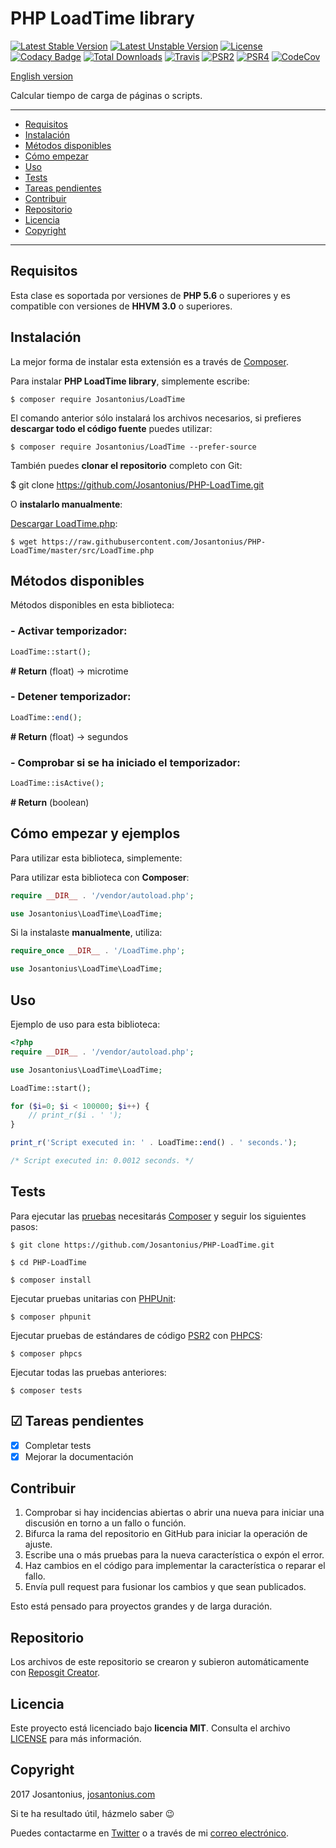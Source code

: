 # PHP LoadTime library

[![Latest Stable Version](https://poser.pugx.org/josantonius/LoadTime/v/stable)](https://packagist.org/packages/josantonius/LoadTime) [![Latest Unstable Version](https://poser.pugx.org/josantonius/LoadTime/v/unstable)](https://packagist.org/packages/josantonius/LoadTime) [![License](https://poser.pugx.org/josantonius/LoadTime/license)](LICENSE) [![Codacy Badge](https://api.codacy.com/project/badge/Grade/57116769927e42828991c8f68fd76870)](https://www.codacy.com/app/Josantonius/PHP-LoadTime?utm_source=github.com&amp;utm_medium=referral&amp;utm_content=Josantonius/PHP-LoadTime&amp;utm_campaign=Badge_Grade) [![Total Downloads](https://poser.pugx.org/josantonius/LoadTime/downloads)](https://packagist.org/packages/josantonius/LoadTime) [![Travis](https://travis-ci.org/Josantonius/PHP-LoadTime.svg)](https://travis-ci.org/Josantonius/PHP-LoadTime) [![PSR2](https://img.shields.io/badge/PSR-2-1abc9c.svg)](http://www.php-fig.org/psr/psr-2/) [![PSR4](https://img.shields.io/badge/PSR-4-9b59b6.svg)](http://www.php-fig.org/psr/psr-4/) [![CodeCov](https://codecov.io/gh/Josantonius/PHP-LoadTime/branch/master/graph/badge.svg)](https://codecov.io/gh/Josantonius/PHP-LoadTime)

[English version](README.md)

Calcular tiempo de carga de páginas o scripts.

---

- [Requisitos](#requisitos)
- [Instalación](#instalación)
- [Métodos disponibles](#métodos-disponibles)
- [Cómo empezar](#cómo-empezar)
- [Uso](#uso)
- [Tests](#tests)
- [Tareas pendientes](#-tareas-pendientes)
- [Contribuir](#contribuir)
- [Repositorio](#repositorio)
- [Licencia](#licencia)
- [Copyright](#copyright)

---

## Requisitos

Esta clase es soportada por versiones de **PHP 5.6** o superiores y es compatible con versiones de **HHVM 3.0** o superiores.

## Instalación 

La mejor forma de instalar esta extensión es a través de [Composer](http://getcomposer.org/download/).

Para instalar **PHP LoadTime library**, simplemente escribe:

    $ composer require Josantonius/LoadTime

El comando anterior sólo instalará los archivos necesarios, si prefieres **descargar todo el código fuente** puedes utilizar:

    $ composer require Josantonius/LoadTime --prefer-source

También puedes **clonar el repositorio** completo con Git:

  $ git clone https://github.com/Josantonius/PHP-LoadTime.git

O **instalarlo manualmente**:

[Descargar LoadTime.php](https://raw.githubusercontent.com/Josantonius/PHP-LoadTime/master/src/LoadTime.php):

    $ wget https://raw.githubusercontent.com/Josantonius/PHP-LoadTime/master/src/LoadTime.php

## Métodos disponibles

Métodos disponibles en esta biblioteca:

### - Activar temporizador:

```php
LoadTime::start();
```

**# Return** (float) → microtime

### - Detener temporizador:

```php
LoadTime::end();
```

**# Return** (float) → segundos

### - Comprobar si se ha iniciado el temporizador:

```php
LoadTime::isActive();
```

**# Return** (boolean)

## Cómo empezar y ejemplos

Para utilizar esta biblioteca, simplemente:

Para utilizar esta biblioteca con **Composer**:

```php
require __DIR__ . '/vendor/autoload.php';

use Josantonius\LoadTime\LoadTime;
```

Si la instalaste **manualmente**, utiliza:

```php
require_once __DIR__ . '/LoadTime.php';

use Josantonius\LoadTime\LoadTime;
```

## Uso

Ejemplo de uso para esta biblioteca:

```php
<?php
require __DIR__ . '/vendor/autoload.php';

use Josantonius\LoadTime\LoadTime;

LoadTime::start();

for ($i=0; $i < 100000; $i++) { 
    // print_r($i . ' ');
}

print_r('Script executed in: ' . LoadTime::end() . ' seconds.'); 

/* Script executed in: 0.0012 seconds. */
```

## Tests 

Para ejecutar las [pruebas](tests) necesitarás [Composer](http://getcomposer.org/download/) y seguir los siguientes pasos:

    $ git clone https://github.com/Josantonius/PHP-LoadTime.git
    
    $ cd PHP-LoadTime

    $ composer install

Ejecutar pruebas unitarias con [PHPUnit](https://phpunit.de/):

    $ composer phpunit

Ejecutar pruebas de estándares de código [PSR2](http://www.php-fig.org/psr/psr-2/) con [PHPCS](https://github.com/squizlabs/PHP_CodeSniffer):

    $ composer phpcs

Ejecutar todas las pruebas anteriores:

    $ composer tests

## ☑ Tareas pendientes

- [x] Completar tests
- [x] Mejorar la documentación

## Contribuir

1. Comprobar si hay incidencias abiertas o abrir una nueva para iniciar una discusión en torno a un fallo o función.
1. Bifurca la rama del repositorio en GitHub para iniciar la operación de ajuste.
1. Escribe una o más pruebas para la nueva característica o expón el error.
1. Haz cambios en el código para implementar la característica o reparar el fallo.
1. Envía pull request para fusionar los cambios y que sean publicados.

Esto está pensado para proyectos grandes y de larga duración.

## Repositorio

Los archivos de este repositorio se crearon y subieron automáticamente con [Reposgit Creator](https://github.com/Josantonius/BASH-Reposgit).

## Licencia

Este proyecto está licenciado bajo **licencia MIT**. Consulta el archivo [LICENSE](LICENSE) para más información.

## Copyright

2017 Josantonius, [josantonius.com](https://josantonius.com/)

Si te ha resultado útil, házmelo saber :wink:

Puedes contactarme en [Twitter](https://twitter.com/Josantonius) o a través de mi [correo electrónico](mailto:hello@josantonius.com).